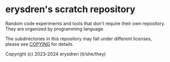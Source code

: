 
# erysdren's scratch repository

Random code experiments and tools that don't require their own repository. They
are organized by programming language.

The subdirectories in this repository may fall under different licenses, please
see [COPYING](./COPYING) for details.

Copyright (c) 2023-2024 erysdren (it/she/they)
